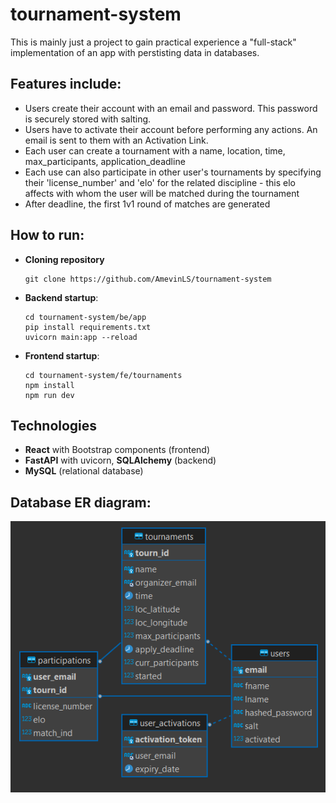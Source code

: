# tournament-system

This is mainly just a project to gain practical experience a "full-stack" implementation of an app with perstisting data in databases.


## Features include:
- Users create their account with an email and password. This password is securely stored with salting.
- Users have to activate their account before performing any actions. An email is sent to them with an Activation Link.
- Each user can create a tournament with a name, location, time, max_participants, application_deadline
- Each use can also participate in other user's tournaments by specifying their 'license_number' and 'elo' for the related discipline - this elo affects with whom the user will be matched during the tournament
- After deadline, the first 1v1 round of matches are generated



## How to run:
- **Cloning repository**
    ```
    git clone https://github.com/AmevinLS/tournament-system
    ```
- **Backend startup**:
    ```
    cd tournament-system/be/app
    pip install requirements.txt
    uvicorn main:app --reload
    ```

- **Frontend startup**:
    ```
    cd tournament-system/fe/tournaments
    npm install
    npm run dev
    ```


## Technologies
- **React** with Bootstrap components (frontend)
- **FastAPI** with uvicorn, **SQLAlchemy** (backend)
- **MySQL** (relational database)


## Database ER diagram:
![er_diagram](./docs/er_diagram.png)
